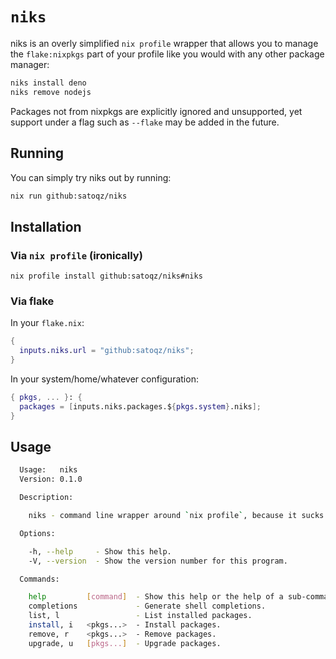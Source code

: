 # `niks`

niks is an overly simplified `nix profile` wrapper that allows you to manage the
`flake:nixpkgs` part of your profile like you would with any other package
manager:

```sh
niks install deno
niks remove nodejs
```

Packages not from nixpkgs are explicitly ignored and unsupported, yet support
under a flag such as `--flake` may be added in the future.

## Running

You can simply try niks out by running:

```sh
nix run github:satoqz/niks
```

## Installation

### Via `nix profile` (ironically)

```
nix profile install github:satoqz/niks#niks
```

### Via flake

In your `flake.nix`:

```nix
{
  inputs.niks.url = "github:satoqz/niks";
}
```

In your system/home/whatever configuration:

```nix
{ pkgs, ... }: {
  packages = [inputs.niks.packages.${pkgs.system}.niks];
}
```

## Usage

```sh
  Usage:   niks 
  Version: 0.1.0

  Description:

    niks - command line wrapper around `nix profile`, because it sucks.

  Options:

    -h, --help     - Show this help.                            
    -V, --version  - Show the version number for this program.  

  Commands:

    help         [command]  - Show this help or the help of a sub-command.
    completions             - Generate shell completions.                 
    list, l                 - List installed packages.                    
    install, i   <pkgs...>  - Install packages.                           
    remove, r    <pkgs...>  - Remove packages.                            
    upgrade, u   [pkgs...]  - Upgrade packages.
```
